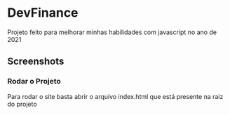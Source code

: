 # DevFinance

Projeto feito para melhorar minhas habilidades com javascript no ano de 2021

## Screenshots

### Rodar o Projeto

Para rodar o site basta abrir o arquivo index.html que está presente na raiz do projeto
